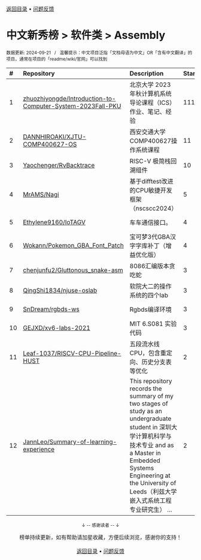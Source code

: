 <a href="https://github.com/GrowingGit/GitHub-Chinese-Top-Charts#github中文排行榜">返回目录</a> • <a href="/content/docs/feedback.md">问题反馈</a>

# 中文新秀榜 > 软件类 > Assembly
<sub>数据更新: 2024-09-21&nbsp;&nbsp;&nbsp;/&nbsp;&nbsp;&nbsp;温馨提示：中文项目泛指「文档母语为中文」OR「含有中文翻译」的项目，通常在项目的「readme/wiki/官网」可以找到</sub>

|#|Repository|Description|Stars|Updated|Created|
|:-|:-|:-|:-|:-|:-|
|1|[zhuozhiyongde/Introduction-to-Computer-System-2023Fall-PKU](https://github.com/zhuozhiyongde/Introduction-to-Computer-System-2023Fall-PKU)|北京大学 2023 年秋计算机系统导论课程（ICS）作业、笔记、经验|111|2024-09-04|2023-09-24|
|2|[DANNHIROAKI/XJTU-COMP400627-OS](https://github.com/DANNHIROAKI/XJTU-COMP400627-OS)|西安交通大学COMP400627操作系统课程|11|2024-04-25|2023-12-02|
|3|[Yaochenger/RvBacktrace](https://github.com/Yaochenger/RvBacktrace)|RISC-V 极简栈回溯组件|10|2024-09-20|2024-05-20|
|4|[MrAMS/Nagi](https://github.com/MrAMS/Nagi)|基于difftest改进的CPU敏捷开发框架（nscscc2024）|5|2024-09-06|2024-03-17|
|5|[Ethylene9160/IoTAGV](https://github.com/Ethylene9160/IoTAGV)|车车通信接口。|4|2024-09-08|2024-05-16|
|6|[Wokann/Pokemon_GBA_Font_Patch](https://github.com/Wokann/Pokemon_GBA_Font_Patch)|宝可梦3代GBA汉字字库补丁（增益优化版）|4|2024-07-15|2023-10-08|
|7|[chenjunfu2/Gluttonous_snake-asm](https://github.com/chenjunfu2/Gluttonous_snake-asm)|8086汇编版本贪吃蛇|3|2024-08-19|2024-08-13|
|8|[QingShi1834/njuse-oslab](https://github.com/QingShi1834/njuse-oslab)|软院大二的操作系统的四个lab|3|2024-04-12|2024-04-12|
|9|[SnDream/rgbds-ws](https://github.com/SnDream/rgbds-ws)|Rgbds编译环境|3|2024-04-08|2024-03-31|
|10|[GEJXD/xv6-labs-2021](https://github.com/GEJXD/xv6-labs-2021)|MIT 6.S081 实验代码|3|2024-09-03|2024-02-06|
|11|[Leaf-1037/RISCV-CPU-Pipeline-HUST](https://github.com/Leaf-1037/RISCV-CPU-Pipeline-HUST)|五段流水线CPU，包含重定向、历史分支表等优化|2|2024-04-13|2024-04-13|
|12|[JannLeo/Summary-of-learning-experience](https://github.com/JannLeo/Summary-of-learning-experience)|This repository records the summary of my two stages of study as an undergraduate student in 深圳大学计算机科学与技术专业 and as a Master in Embedded Systems Engineering at the University of Leeds（利兹大学嵌入式系统工程专业研究生） ...|2|2024-05-20|2023-12-06|

<div align="center">
    <p><sub>↓ -- 感谢读者 -- ↓</sub></p>
    榜单持续更新，如有帮助请加星收藏，方便后续浏览，感谢你的支持！
</div>

<br/>

<div align="center"><a href="https://github.com/GrowingGit/GitHub-Chinese-Top-Charts#github中文排行榜">返回目录</a> • <a href="/content/docs/feedback.md">问题反馈</a></div>
